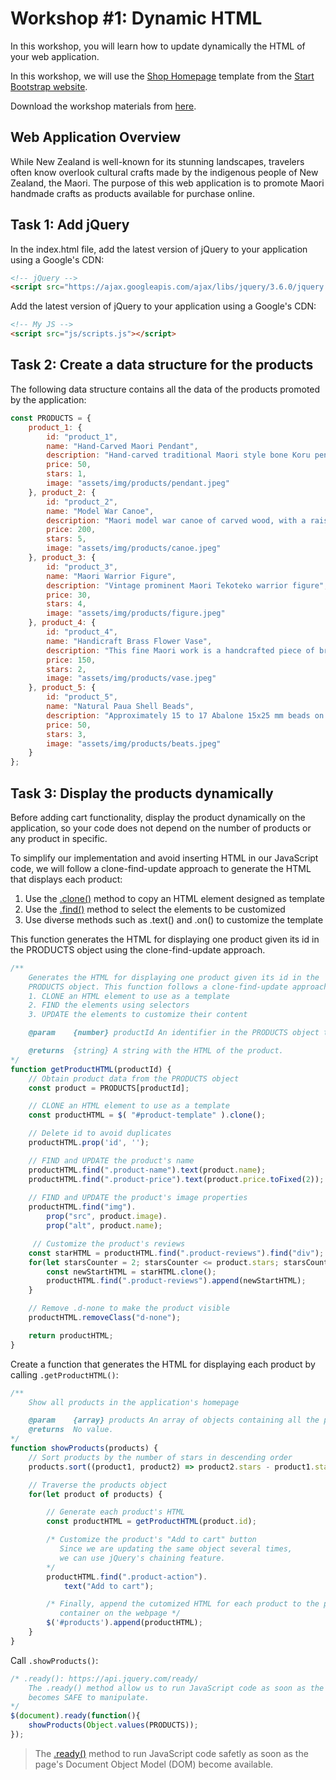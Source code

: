 # Workshop #1: Dynamic HTML
In this workshop, you will learn how to update dynamically the HTML of your web application.

In this workshop, we will use the [Shop Homepage](https://startbootstrap.com/template/shop-homepage) template from the [Start Bootstrap website](https://startbootstrap.com/). 

Download the workshop materials from [here](https://github.com/josecarlosgt/nz-maori-crafts/raw/workshop-1-dynamic-html/nz-handicraft-workshop-1.zip).

## Web Application Overview

While New Zealand is well-known for its stunning landscapes, travelers often know overlook cultural crafts made by the indigenous people of New Zealand, the Maori. The purpose of this web application is to promote Maori handmade crafts as products available for purchase online.  

## Task 1: Add jQuery

In the index.html file, add the latest version of jQuery to your application using a Google's CDN: 

```html
<!-- jQuery -->
<script src="https://ajax.googleapis.com/ajax/libs/jquery/3.6.0/jquery.min.js"></script>
```

Add the latest version of jQuery to your application using a Google's CDN: 

```html
<!-- My JS -->
<script src="js/scripts.js"></script>
```

## Task 2: Create a data structure for the products

The following data structure contains all the data of the products promoted by the application:

```javascript
const PRODUCTS = {
    product_1: {
        id: "product_1",
        name: "Hand-Carved Maori Pendant",
        description: "Hand-carved traditional Maori style bone Koru pendant",
        price: 50,
        stars: 1,
        image: "assets/img/products/pendant.jpeg" 
    }, product_2: {
        id: "product_2",
        name: "Model War Canoe",
        description: "Maori model war canoe of carved wood, with a raised stern and a prow in the shape of a human head",
        price: 200,
        stars: 5,
        image: "assets/img/products/canoe.jpeg"  
    }, product_3: {
        id: "product_3",
        name: "Maori Warrior Figure",
        description: "Vintage prominent Maori Tekoteko warrior figure",
        price: 30,
        stars: 4,
        image: "assets/img/products/figure.jpeg" 
    }, product_4: {
        id: "product_4",
        name: "Handicraft Brass Flower Vase",
        description: "This fine Maori work is a handcrafted piece of brassware considered highly attractive and artistic",
        price: 150,
        stars: 2,
        image: "assets/img/products/vase.jpeg" 
    }, product_5: {
        id: "product_5",
        name: "Natural Paua Shell Beads",
        description: "Approximately 15 to 17 Abalone 15x25 mm beads on a 15-inch strand",
        price: 50,
        stars: 3,
        image: "assets/img/products/beats.jpeg"  
    }
};
```

## Task 3: Display the products dynamically

Before adding cart functionality, display the product dynamically on the application, so your code does not depend on the number of products or any product in specific.

To simplify our implementation and avoid inserting HTML in our JavaScript code, we will follow a clone-find-update approach to generate the HTML that displays each product: 

1. Use the [.clone()](https://api.jquery.com/clone/) method to copy an HTML element designed as template
2. Use the [.find()](https://api.jquery.com/find/) method to select the elements to be customized
3. Use diverse methods such as .text() and .on() to customize the template

This function generates the HTML for displaying one product given its id in the
PRODUCTS object using the clone-find-update approach.

```javascript
/**
    Generates the HTML for displaying one product given its id in the
    PRODUCTS object. This function follows a clone-find-update approach:
    1. CLONE an HTML element to use as a template
    2. FIND the elements using selectors
    3. UPDATE the elements to customize their content

    @param    {number} productId An identifier in the PRODUCTS object to display

    @returns  {string} A string with the HTML of the product.
*/
function getProductHTML(productId) {
    // Obtain product data from the PRODUCTS object
    const product = PRODUCTS[productId];   

    // CLONE an HTML element to use as a template
    const productHTML = $( "#product-template" ).clone();

    // Delete id to avoid duplicates
    productHTML.prop('id', '');

    // FIND and UPDATE the product's name
    productHTML.find(".product-name").text(product.name);
    productHTML.find(".product-price").text(product.price.toFixed(2));
 
    // FIND and UPDATE the product's image properties
    productHTML.find("img").
        prop("src", product.image).
        prop("alt", product.name);

     // Customize the product's reviews    
    const starHTML = productHTML.find(".product-reviews").find("div");
    for(let starsCounter = 2; starsCounter <= product.stars; starsCounter++) {
        const newStartHTML = starHTML.clone();
        productHTML.find(".product-reviews").append(newStartHTML);
    }

    // Remove .d-none to make the product visible
    productHTML.removeClass("d-none");

    return productHTML;
}

```

Create a function that generates the HTML for displaying each product by calling `.getProductHTML()`:

```javascript
/**
    Show all products in the application's homepage

    @param    {array} products An array of objects containing all the products to be displayed
    @returns  No value.
*/
function showProducts(products) {
    // Sort products by the number of stars in descending order
    products.sort((product1, product2) => product2.stars - product1.stars);

    // Traverse the products object
    for(let product of products) {

        // Generate each product's HTML
        const productHTML = getProductHTML(product.id);

        /* Customize the product's "Add to cart" button
           Since we are updating the same object several times, 
           we can use jQuery's chaining feature. 
        */
        productHTML.find(".product-action").
            text("Add to cart");

        /* Finally, append the cutomized HTML for each product to the products
           container on the webpage */
        $('#products').append(productHTML);
    }
}
```

Call `.showProducts()`:

```javascript
/* .ready(): https://api.jquery.com/ready/
    The .ready() method allow us to run JavaScript code as soon as the page's Document Object Model (DOM)
    becomes SAFE to manipulate. 
*/
$(document).ready(function(){
    showProducts(Object.values(PRODUCTS));
});
```

> The [.ready()](https://api.jquery.com/ready/) method to run JavaScript code safetly as soon as the page's Document Object Model (DOM) become available.
